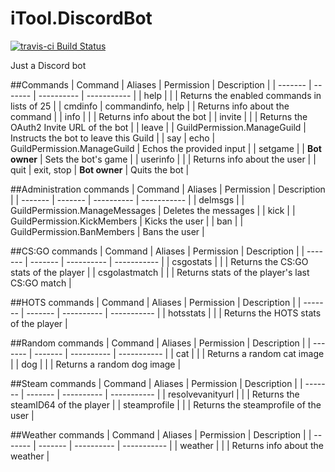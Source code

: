 # iTool.DiscordBot
[![travis-ci Build Status](https://api.travis-ci.org/Bond-009/iTool.DiscordBot.svg?branch=master)](https://travis-ci.org/Bond-009/iTool.DiscordBot)

Just a Discord bot

##Commands
| Command | Aliases | Permission | Description |
| ------- | ------- | ---------- | ----------- |
| help | | | Returns the enabled commands in lists of 25 |
| cmdinfo | commandinfo, help | | Returns info about the command |
| info | | | Returns info about the bot |
| invite | | | Returns the OAuth2 Invite URL of the bot |
| leave | | GuildPermission.ManageGuild | Instructs the bot to leave this Guild |
| say | echo | GuildPermission.ManageGuild | Echos the provided input |
| setgame | | **Bot owner** | Sets the bot's game |
| userinfo | | | Returns info about the user |
| quit | exit, stop | **Bot owner** | Quits the bot |

##Administration commands
| Command | Aliases | Permission | Description |
| ------- | ------- | ---------- | ----------- |
| delmsgs | | GuildPermission.ManageMessages | Deletes the messages |
| kick | | GuildPermission.KickMembers | Kicks the user |
| ban | | GuildPermission.BanMembers | Bans the user |

##CS:GO commands
| Command | Aliases | Permission | Description |
| ------- | ------- | ---------- | ----------- |
| csgostats | | | Returns the CS:GO stats of the player |
| csgolastmatch | | | Returns stats of the player's last CS:GO match |

##HOTS commands
| Command | Aliases | Permission | Description |
| ------- | ------- | ---------- | ----------- |
| hotsstats | | | Returns the HOTS stats of the player |

##Random commands
| Command | Aliases | Permission | Description |
| ------- | ------- | ---------- | ----------- |
| cat | | | Returns a random cat image |
| dog | | | Returns a random dog image |

##Steam commands
| Command | Aliases | Permission | Description |
| ------- | ------- | ---------- | ----------- |
| resolvevanityurl | | | Returns the steamID64 of the player |
| steamprofile | | | Returns the steamprofile of the user |

##Weather commands
| Command | Aliases | Permission | Description |
| ------- | ------- | ---------- | ----------- |
| weather | | | Returns info about the weather |
